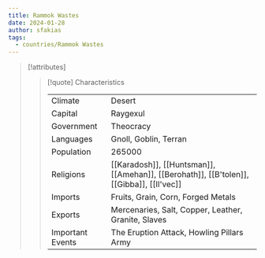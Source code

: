 ```yaml
---
title: Rammok Wastes
date: 2024-01-28
author: sfakias
tags:
  - countries/Rammok Wastes
---
```

> [!attributes]
> 
> > [!quote] Characteristics
> >
> > | | |
> > | --- | --- |
> > | Climate |  Desert |
> > | Capital |  Raygexul |
> > | Government |  Theocracy |
> > | Languages |  Gnoll, Goblin, Terran |
> > | Population |  265000 |
> > | Religions |  [[Karadosh]], [[Huntsman]], [[Amehan]], [[Berohath]], [[B'tolen]], [[Gibba]], [[Il'vec]] |
> > | Imports |  Fruits, Grain, Corn, Forged Metals |
> > | Exports |  Mercenaries, Salt, Copper, Leather, Granite, Slaves |
> > | Important Events |  The Eruption Attack, Howling Pillars Army |
